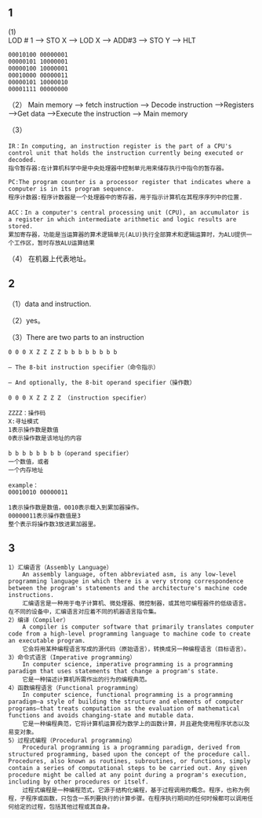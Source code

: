 ## 1
 (1)    
     LOD # 1  –>  STO X  –> LOD X  –>  ADD#3  –>  STO Y  –>  HLT

    00010100 00000001
    00000101 10000001
    00000100 10000001
    00010000 00000011
    00000101 10000010
    00001111 00000000

（2）
    Main memory –> fetch instruction –> Decode instruction –>Registers –>Get data –>Execute the instruction –> Main memory

（3）
    
    IR：In computing, an instruction register is the part of a CPU's control unit that holds the instruction currently being executed or decoded.
    指令暂存器:在计算机科学中是中央处理器中控制单元用来储存执行中指令的暂存器。

    PC:The program counter is a processor register that indicates where a computer is in its program sequence.
    程序计数器:程序计数器是一个处理器中的寄存器，用于指示计算机在其程序序列中的位置.

    ACC：In a computer's central processing unit (CPU), an accumulator is a register in which intermediate arithmetic and logic results are stored.
    累加寄存器，功能是当运算器的算术逻辑单元(ALU)执行全部算术和逻辑运算时，为ALU提供一个工作区，暂时存放ALU运算结果


（4）
    在机器上代表地址。
## 2
（1）data and instruction.

（2）yes。

（3）There are two parts to an instruction

    0 0 0 X Z Z Z Z b b b b b b b b

    – The 8-bit instruction specifier（命令指示）

    – And optionally, the 8-bit operand specifier（操作数）

    0 0 0 X Z Z Z Z （instruction specifier） 
    
    ZZZZ：操作码
    X:寻址模式
    1表示操作数是数值
    0表示操作数是该地址的内容      
    
    b b b b b b b b（operand specifier）
    一个数值，或者
    一个内存地址

    example：
    00010010 00000011

    1表示操作数是数值，0010表示载入到累加器操作。
    00000011表示操作数值是3
    整个表示将操作数3放进累加器里。

## 3
    1）汇编语言（Assembly Language）
        An assembly language, often abbreviated asm, is any low-level programming language in which there is a very strong correspondence between the program's statements and the architecture's machine code instructions.
        汇编语言是一种用于电子计算机、微处理器、微控制器，或其他可编程器件的低级语言。在不同的设备中，汇编语言对应着不同的机器语言指令集。
    2）编译（Compiler）
        A compiler is computer software that primarily translates computer code from a high-level programming language to machine code to create an executable program.
        它会将用某种编程语言写成的源代码（原始语言），转换成另一种编程语言（目标语言）。
    3）命令式语言（Imperative programming）
        In computer science, imperative programming is a programming paradigm that uses statements that change a program's state. 
        它是一种描述计算机所需作出的行为的编程典范。
    4）函数编程语言（Functional programming）
        In computer science, functional programming is a programming paradigm—a style of building the structure and elements of computer programs—that treats computation as the evaluation of mathematical functions and avoids changing-state and mutable data. 
        它是一种编程典范，它将计算机运算视为数学上的函数计算，并且避免使用程序状态以及易变对象。
    5）过程式编程（Procedural programming）
        Procedural programming is a programming paradigm, derived from structured programming, based upon the concept of the procedure call. Procedures, also known as routines, subroutines, or functions, simply contain a series of computational steps to be carried out. Any given procedure might be called at any point during a program's execution, including by other procedures or itself.
        过程式编程是一种编程范式，它源于结构化编程，基于过程调用的概念。程序，也称为例程，子程序或函数，只包含一系列要执行的计算步骤。在程序执行期间的任何时候都可以调用任何给定的过程，包括其他过程或其自身。





